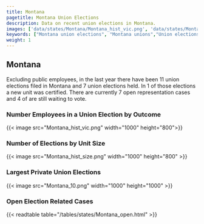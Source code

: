 ```yaml
---
title: Montana
pagetitle: Montana Union Elections
description: Data on recent union elections in Montana.
images: ['data/states/Montana/Montana_hist_vic.png', 'data/states/Montana/Montana_hist_size.png', 'data/states/Montana/Montana_10.png']
keywords: ["Montana union elections", "Montana unions","Union elections"]
weight: 1
---
```

##  Montana

Excluding public employees, in the last year there have been 11 union elections filed in Montana and 7 union elections held. In 1 of those elections a new unit was certified. There are currently 7 open representation cases and 4 of are still waiting to vote.

### Number Employees in a Union Election by Outcome
{{< image src="Montana_hist_vic.png" width="1000" height="800">}}

### Number of Elections by Unit Size
{{< image src="Montana_hist_size.png" width="1000" height="800" >}}

### Largest Private Union Elections
{{< image src="Montana_10.png" width="1000" height="1000"  >}}

### Open Election Related Cases
{{< readtable table="/tables/states/Montana_open.html" >}}

